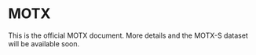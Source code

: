 # MOTX
This is the official MOTX document. More details and the MOTX-S dataset will be available soon.
